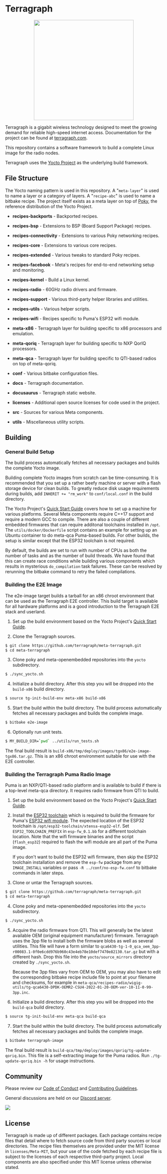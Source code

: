 # Terragraph

<p align="center">
  <img src="./docs/media/logo/terragraph-logo-full-RGB.svg" width="320" />
</p>

Terragraph is a gigabit wireless technology designed to meet the growing demand
for reliable high-speed internet access. Documentation for the project can be
found at [terragraph.com](https://terragraph.com).

This repository contains a software framework to build a complete Linux image
for the radio nodes.

Terragraph uses the [Yocto Project] as the underlying build framework.

## File Structure
The Yocto naming pattern is used in this repository. A "`meta-layer`" is used to
name a layer or a category of layers. A "`recipe-abc`" is used to name a bitbake
recipe. The project itself exists as a meta layer on top of [Poky], the
reference distribution of the Yocto Project.

* **recipes-backports** - Backported recipes.
* **recipes-bsp** - Extensions to BSP (Board Support Package) recipes.
* **recipes-connectivity** - Extensions to various Poky networking recipes.
* **recipes-core** - Extensions to various core recipes.
* **recipes-extended** - Various tweaks to standard Poky recipes.
* **recipes-facebook** - Meta's recipes for end-to-end networking setup and monitoring.
* **recipes-kernel** - Build a Linux kernel.
* **recipes-radio** - 60GHz radio drivers and firmware.
* **recipes-support** - Various third-party helper libraries and utilities.
* **recipes-utils** - Various helper scripts.
* **recipes-wifi** - Recipes specific to Puma's ESP32 wifi module.

* **meta-x86** - Terragraph layer for building specific to x86 processors and emulation.
* **meta-qoriq** - Terragraph layer for building specific to NXP QorIQ processors.
* **meta-qca** - Terragraph layer for building specific to QTI-based radios on top of meta-qoriq.

* **conf** - Various bitbake configuration files.
* **docs** - Terragraph documentation.
* **docusaurus** - Terragraph static website.
* **licenses** - Additional open source licenses for code used in the project.
* **src** - Sources for various Meta components.
* **utils** - Miscellaneous utility scripts.

## Building
### General Build Setup
The build process automatically fetches all necessary packages and builds the
complete Yocto image.

Building complete Yocto images from scratch can be time-consuming. It is
recommended that you set up a rather beefy machine or server with a flash
storage device for clean builds. To greatly reduce disk usage requirements
during builds, add `INHERIT += "rm_work"` to `conf/local.conf` in the build
directory.

The Yocto Project's [Quick Start Guide] covers how to set up a machine for
various platforms. Several Meta components require C++17 support and require a
modern GCC to compile. There are also a couple of different embedded firmwares
that can require additonal toolchains installed in `/opt`. The
`utils/docker/Dockerfile` script contains an example for setting up an Ubuntu
container to do meta-qca Puma-based builds. For other builds, the setup is
similar except that the ESP32 toolchain is not required.

By default, the builds are set to run with number of CPUs as both the number of
tasks and as the number of build threads. We have found that this can create
race conditions while building various components which results in mysterious
`do_compilation` task failures. These can be resolved by rerunning the bitbake
command to retry the failed compilations.

### Building the E2E Image
The e2e-image target builds a tarball for an x86 chroot environment that can be
used as the Terragraph E2E controller. This build target is available for all
hardware platforms and is a good introduction to the Terragraph E2E stack and
userland.

1. Set up the build environment based on the Yocto Project's
   [Quick Start Guide].

2. Clone the Terragraph sources.
 ```bash
 $ git clone https://github.com/terragraph/meta-terragraph.git
 $ cd meta-terragraph
 ```

3. Clone poky and meta-openembedded repositories into the `yocto` subdirectory.
 ```bash
 $ ./sync_yocto.sh
 ```

4. Initialize a build directory. After this step you will be dropped into the
   `build-x86` build directory.
 ```bash
 $ source tg-init-build-env meta-x86 build-x86
 ```

5. Start the build within the build directory. The build process automatically
   fetches all necessary packages and builds the complete image.
 ```bash
 $ bitbake e2e-image
 ```

6. Optionally run unit tests.
 ```bash
 $ MY_BUILD_DIR=`pwd` ../utils/run_tests.sh
 ```

The final build result is
`build-x86/tmp/deploy/images/tgx86/e2e-image-tgx86.tar.gz`. This is an x86
chroot environment suitable for use with the E2E controller.

### Building the Terragraph Puma Radio Image
Puma is an NXP/QTI-based radio platform and is available to build if there is a
top-level meta-qca directory. It requires radio firmware from QTI to build.

1. Set up the build environment based on the Yocto Project's
   [Quick Start Guide].

2. Install the [ESP32 toolchain] which is required to build the firmware for
   Puma's [ESP32 wifi module]. The expected location of the ESP32 toolchain is
   `/opt/esp32-toolchain/xtensa-esp32-elf`. Set `ESP32_TOOLCHAIN_PREFIX` in
   `esp-fw_0.1.bb` for a different toolchain location. Note that the wifi
   firmware binaries and the script (`flash_esp32`) required to flash the wifi
   module are all part of the Puma image.

    If you don't want to build the ESP32 wifi firmware, then skip the ESP32
    toolchain installation and remove the `esp-fw` package from any
    `IMAGE_INSTALL` variables or pass `-R ../conf/no-esp-fw.conf` to bitbake
    commands in later steps.

3. Clone or untar the Terragraph sources.
 ```bash
 $ git clone https://github.com/terragraph/meta-terragraph.git
 $ cd meta-terragraph
 ```

4. Clone poky and meta-openembedded repositories into the `yocto` subdirectory.
 ```bash
 $ ./sync_yocto.sh
 ```

5. Acquire the radio firmware from QTI. This will generally be the latest
   available OEM (original equipment manufacturer) firmware. Terragraph uses the
   3pp file to install both the firmware blobs as well as several utilities.
   This file will have a form similar to
   `qca6430-tg-1-0_qca_oem_3pp-r00083.1-0f0e6cdd976b960c43e4eb78e10def7470e82130.tar.gz`
   but with a different hash. Drop this file into the `yocto/source_mirrors`
   directory created by `./sync_yocto.sh`.

   Because the 3pp files vary from OEM to OEM, you may also have to edit the
   corresponding bitbake recipe include file to point at your filename and
   checksums, for example in
   `meta-qca/recipes-radio/wigig-utils/tg-qca6430-DPDK-OEMR2-CSU4-2022-01-20-OEM-ver-10-11-0-99-3pp.inc`.

6. Initialize a build directory. After this step you will be dropped into the
   `build-qca` build directory.
 ```bash
 $ source tg-init-build-env meta-qca build-qca
 ```

7. Start the build within the build directory. The build process automatically
   fetches all necessary packages and builds the complete image.
 ```bash
 $ bitbake terragraph-image
 ```

The final build result is
`build-qca/tmp/deploy/images/qoriq/tg-update-qoriq.bin`. This file is a
self-extracting image for the Puma radios. Run `./tg-update-qoriq.bin -h` for
usage instructions.

## Community
Please review our [Code of Conduct](CODE_OF_CONDUCT.md) and
[Contributing Guidelines](CONTRIBUTING.md).

General discussions are held on our
[Discord server](https://discord.gg/HQaxCevzus).

![](https://discordapp.com/api/guilds/982440743765409822/widget.png?style=banner2)

## License
Terragraph is made up of different packages. Each package contains recipe files
that detail where to fetch source code from third party sources or local
directories. The recipe files themselves are provided under the MIT license in
`licenses/Meta-MIT`, but your use of the code fetched by each recipe file is
subject to the licenses of each respective third-party project. Local components
are also specified under this MIT license unless otherwise stated.


[Yocto Project]: https://www.yoctoproject.org
[Poky]: https://www.yoctoproject.org/software-item/poky/
[Quick Start Guide]: http://www.yoctoproject.org/docs/1.6.1/yocto-project-qs/yocto-project-qs.html
[ESP32 toolchain]: https://docs.espressif.com/projects/esp-idf/en/stable/get-started/linux-setup.html
[ESP32 wifi module]: https://www.espressif.com/en/products/hardware/esp32/overview

